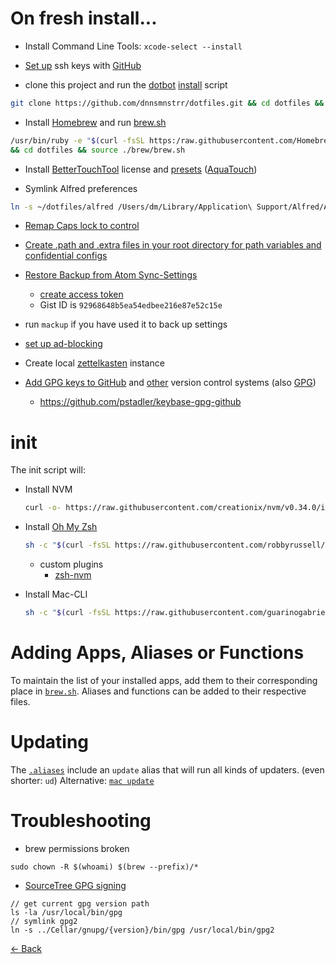 # On fresh install...

- Install Command Line Tools: `xcode-select --install`

- [Set up](https://docs.github.com/en/free-pro-team@latest/github/authenticating-to-github/adding-a-new-ssh-key-to-your-github-account) ssh keys with [GitHub](https://github.com/settings/ssh)

- clone this project and run the [dotbot](https://github.com/anishathalye/dotbot) [install](https://github.com/anishathalye/dotbot/blob/5294594f5aa9c3affd0d656ba6843c1c0b0bce60/tools/git-submodule/install) script

```bash
git clone https://github.com/dnnsmnstrr/dotfiles.git && cd dotfiles && ./install
```

- Install [Homebrew](https://brew.sh) and run [brew.sh](https://github.com/dnnsmnstrr/dotfiles/blob/master/brew/brew.sh)

```bash
/usr/bin/ruby -e "$(curl -fsSL https:/raw.githubusercontent.com/Homebrew/install/master/install)"
&& cd dotfiles && source ./brew/brew.sh
```

- Install [BetterTouchTool](https://folivora.ai) license and [presets](https://github.com/dnnsmnstrr/HydroTouch) ([AquaTouch](https://community.folivora.ai/t/aquatouch-updates-and-downloads/6746/20))

- Symlink Alfred preferences

```sh
ln -s ~/dotfiles/alfred /Users/dm/Library/Application\ Support/Alfred/Alfred.alfredpreferences
```

- [Remap Caps lock to control](https://www.drbunsen.org/remapping-caps-lock/README.md)

- [Create .path and .extra files in your root directory for path variables and confidential configs](../README.md#add-custom-commands-without-creating-a-new-fork)

- [Restore Backup from Atom Sync-Settings](https://atom.io/packages/sync-settings)

  - [create access token](https://github.com/settings/tokens/new)
  - Gist ID is `92968648b5ea54edbee216e87e52c15e`


- run `mackup` if you have used it to back up settings

- [set up ad-blocking](https://jspenguin2017.github.io/uBlockProtector/#extra-installation-steps-for-ublock-origin)

- Create local [zettelkasten](https://github.com/dnnsmnstrr/zettelkasten) instance

- [Add GPG keys to GitHub](https://github.com/settings/ssh) and [other](https://docs.gitlab.com/ee/gitlab-basics/create-your-ssh-keys.html) version control systems (also [GPG](https://gpgtools.org/))
  - https://github.com/pstadler/keybase-gpg-github

# init

The init script will:

- Install NVM

  ```bash
  curl -o- https://raw.githubusercontent.com/creationix/nvm/v0.34.0/install.sh | bash
  ```

- Install [Oh My Zsh](https://ohmyz.sh/)

  ```bash
  sh -c "$(curl -fsSL https://raw.githubusercontent.com/robbyrussell/oh-my-zsh/master/tools/install.sh)"
  ```

  - custom plugins
    - [zsh-nvm](https://github.com/lukechilds/zsh-nvm#as-an-oh-my-zsh-custom-plugin)

- Install Mac-CLI

  ```bash
  sh -c "$(curl -fsSL https://raw.githubusercontent.com/guarinogabriel/mac-cli/master/mac-cli/tools/install)"
  ```

# Adding Apps, Aliases or Functions

To maintain the list of your installed apps, add them to their corresponding place in [`brew.sh`](https://github.com/dnnsmnstrr/dotfiles/blob/master/brew/brew.sh). Aliases and functions can be added to their respective files.

# Updating

The [`.aliases`](https://github.com/dnnsmnstrr/dotfiles/blob/master/.aliases) include an `update` alias that will run all kinds of updaters. (even shorter: `ud`)
Alternative: [`mac update`](https://github.com/guarinogabriel/Mac-CLI#general-commands)

# Troubleshooting

- brew permissions broken

```
sudo chown -R $(whoami) $(brew --prefix)/*
```

- [SourceTree GPG signing](https://community.atlassian.com/t5/Sourcetree-questions/Why-is-quot-Enable-GPG-key-signing-for-commit-quot-is-greyed-out/qaq-p/249852)

```
// get current gpg version path
ls -la /usr/local/bin/gpg
// symlink gpg2
ln -s ../Cellar/gnupg/{version}/bin/gpg /usr/local/bin/gpg2
```

[<- Back](index.md)
